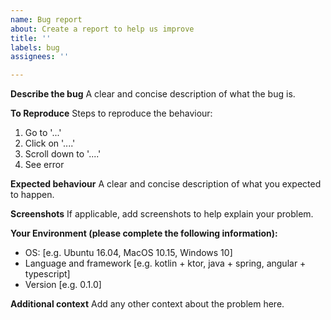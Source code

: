 ```yaml
---
name: Bug report
about: Create a report to help us improve
title: ''
labels: bug
assignees: ''

---
```


**Describe the bug**
A clear and concise description of what the bug is.

**To Reproduce**
Steps to reproduce the behaviour:
1. Go to '...'
2. Click on '....'
3. Scroll down to '....'
4. See error

**Expected behaviour**
A clear and concise description of what you expected to happen.

**Screenshots**
If applicable, add screenshots to help explain your problem.

**Your Environment (please complete the following information):**
 - OS: [e.g. Ubuntu 16.04, MacOS 10.15, Windows 10]
 - Language and framework [e.g. kotlin + ktor, java + spring, angular + typescript]
 - Version [e.g. 0.1.0]

**Additional context**
Add any other context about the problem here.

